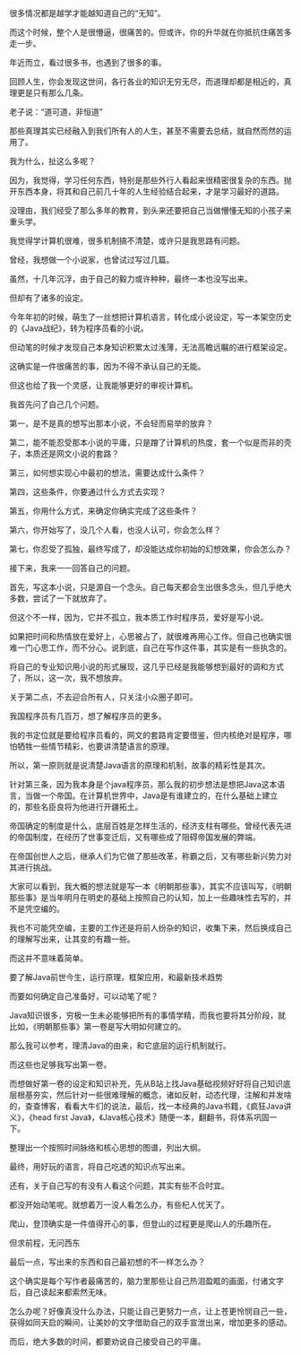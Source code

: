 很多情况都是越学才能越知道自己的“无知”。

而这个时候，整个人是很懵逼，很痛苦的。但或许，你的升华就在你抵抗住痛苦多走一步。

年近而立，看过很多书，也遇到了很多的事。

回顾人生，你会发现这世间，各行各业的知识无穷无尽，而道理却都是相近的，真理更是只有那么几条。

老子说：“道可道，非恒道”

那些真理其实已经融入到我们所有人的人生，甚至不需要去总结，就自然而然的运用了。

我为什么，扯这么多呢？

因为，我觉得，学习任何东西，特别是那些外行人看起来很精密很复杂的东西。抛开东西本身，将其和自己前几十年的人生经验结合起来，才是学习最好的道路。

没理由，我们经受了那么多年的教育，到头来还要把自己当做懵懂无知的小孩子来重头学。

我觉得学计算机很难，很多机制搞不清楚，或许只是我思路有问题。

曾经，我想做一个小说家，也曾试过写过几篇。

虽然，十几年沉浮，由于自己的毅力或许种种，最终一本也没写出来。

但却有了诸多的设定。

今年年初的时候，萌生了一丝想把计算机语言，转化成小说设定，写一本架空历史的《Java战纪》，转为程序员看的小说。

但动笔的时候才发现自己本身知识积累太过浅薄，无法高瞻远瞩的进行框架设定。

这确实是一件很痛苦的事，因为不得不承认自己的无能。

但这也给了我一个灵感，让我能够更好的审视计算机。

我首先问了自己几个问题。

第一，是不是真的想写出那本小说，不会轻而易举的放弃？

第二，能不能忍受那本小说的平庸，只是蹭了计算机的热度，套一个似是而非的壳子，本质还是网文小说的套路？

第三，如何想实现心中最初的想法，需要达成什么条件？

第四，这些条件，你要通过什么方式去实现？

第五，你用什么方式，来确定你确实完成了这些条件？

第六，你开始写了，没几个人看，也没人认可，你会怎么样？

第七，你忍受了孤独，最终写成了，却没能达成你初始的幻想效果，你会怎么办？

接下来，我来一一回答自己的问题。

首先，写这本小说，只是源自一个念头。自己每天都会生出很多念头，但几乎绝大多数，尝试了一下就放弃了。

但这个不一样，因为，它并不孤立，我本质工作时程序员，爱好是写小说。

如果把时间和热情放在爱好上，心思被占了，就很难再用心工作。但自己也确实很难一门心思工作，而不分心。说到底，自己在写作这件事，其实是有一些执念的。

将自己的专业知识用小说的形式展现，这几乎已经是我能够想到最好的调和方式了，所以，这一次，我不想放弃。

关于第二点，不去迎合所有人，只关注小众圈子即可。

我国程序员有几百万，想了解程序员的更多。

我的书定位就是要给程序员看的，网文的套路肯定要借鉴，但内核绝对是程序，哪怕牺牲一些情节精彩，也要讲清楚语言的原理。

所以，第一原则就是说清楚Java语言的原理和机制，故事的精彩性是其次。

针对第三条，因为我本身是个java程序员，那么我的初步想法是想把Java这本语言，当做一个帝国。在计算机世界中，Java是有谁建立的，在什么基础上建立的，那些名臣良将为他进行开疆拓土。

帝国确定的制度是什么，底层百姓是怎样生活的，经济支柱有哪些。曾经代表先进的帝国制度，在经历了世事变迁后，又有哪些成了阻碍帝国发展的弊端。

在帝国创世人之后，继承人们为它做了那些改革，称霸之后，又有哪些新兴势力对其进行挑战。

大家可以看到，我大概的想法就是写一本《明朝那些事》，其实不应该叫写，《明朝那些事》是当年明月在明史的基础上按照自己的认知，加上一些趣味性去写的，并不是凭空编的。

我也不可能凭空编，主要的工作还是将前人纷杂的知识，收集下来，然后换成自己的理解写出来，让其变的有趣一些。

而这并不意味着简单。

要了解Java前世今生，运行原理，框架应用，和最新技术趋势

而要如何确定自己准备好，可以动笔了呢？

Java知识很多，穷极一生未必能够把所有的事情学精，而我也要将其分阶段，就比如，《明朝那些事》第一卷是写大明如何建立的。

那么我可以参考，理清Java的由来，和它底层的运行机制就行。

而这些也足够我写出第一卷。

而想做好第一卷的设定和知识补充，先从B站上找Java基础视频好好将自己知识底层根基夯实，然后针对一些很难理解的概念，诸如反射，动态代理，注解和并发啥的，查查博客，看看大牛们的说法，最后，找一本经典的Java书籍，《疯狂Java讲义》，《head first Java》，《Java核心技术》随便一本，翻翻书，将体系巩固一下。

整理出一个按照时间脉络和核心思想的图谱，列出大纲。

最终，用好玩的语言，将自己吃透的知识点写出来。

还有，关于自己写的有没有人看这个问题，其实有些不合时宜。

都没开始动笔呢。就想着万一没人看怎么办，有些杞人忧天了。

爬山，登顶确实是一件值得开心的事，但登山的过程更是爬山人的乐趣所在。

但求前程，无问西东

最后一点，写出来的东西和自己最初想的不一样怎么办？

这个确实是每个写作者最痛苦的，脑力里那些让自己热泪盈眶的画面，付诸文字后，自己读起来都索然无味。

怎么办呢？好像真没什么办法，只能让自己更努力一点，让上苍更怜悯自己一些，获得如同天启的瞬间，让美妙的文字借助自己的双手宣泄出来，增加更多的感动。

而后，绝大多数的时间，都要劝说自己接受自己的平庸。

